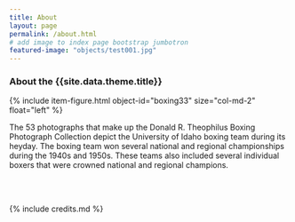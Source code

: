 ```yaml
---
title: About
layout: page
permalink: /about.html
# add image to index page bootstrap jumbotron
featured-image: "objects/test001.jpg"
---
```

<h3>About the {{site.data.theme.title}}</h3>
<p></p>
{% include item-figure.html object-id="boxing33" size="col-md-2" float="left" %}
<p>The 53 photographs that make up the Donald R. Theophilus Boxing Photograph Collection depict the University of Idaho boxing team during its heyday. The boxing team won several national and regional championships during the 1940s and 1950s. These teams also included several individual boxers that were crowned national and regional champions. </p>
<br>

<br>

{% include credits.md %}
